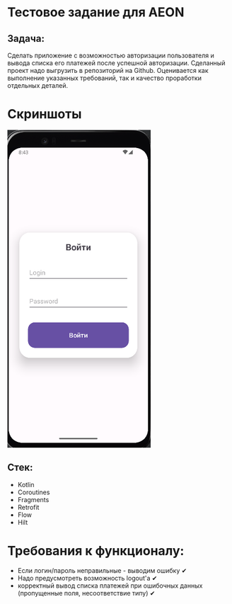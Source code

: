 # Тестовое задание для AEON
## Задача:
Сделать приложение с возможностью авторизации пользователя и вывода списка его платежей после успешной авторизации. 
Сделанный проект надо выгрузить в репозиторий на Github. Оценивается как выполнение указанных требований, так и качество проработки отдельных деталей.

# Скриншоты
![Войти](./screenshots/1.PNG)

## Стек:
* Kotlin
* Coroutines
* Fragments
* Retrofit
* Flow
* Hilt

# Требования к функционалу:
* Если логин/пароль неправильные - выводим ошибку ✔
* Надо предусмотреть возможность logout'а ✔
* корректный вывод списка платежей при ошибочных данных (пропущенные поля, несоответствие типу) ✔
